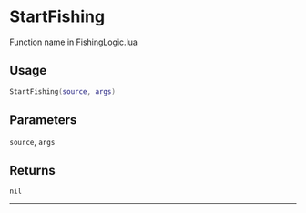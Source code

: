 # StartFishing
Function name in FishingLogic.lua
## Usage
```lua
StartFishing(source, args)
```
## Parameters
`source`, `args`
## Returns
`nil`

---